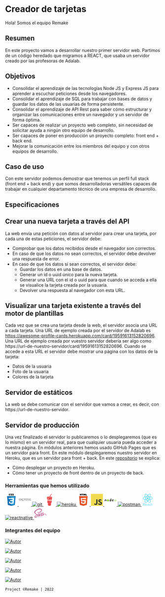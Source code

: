 
# Creador de tarjetas

Hola! Somos el equipo Remake

## Resumen

En este proyecto vamos a desarrollar nuestro primer servidor web.
Partimos de un código heredado que migramos a REACT, que usaba un servidor creado por las profesoras de Adalab.

## Objetivos

 - Consolidar el aprendizaje de las tecnologías Node JS y Express JS para aprender a escuchar peticiones desde los navegadores.
 - Consolidar el aprendizaje de SQL para trabajar con bases de datos y guardar los datos de las usuarias de forma persistente.
 - Consolidar el aprendizaje de API Rest para saber cómo estructurar y organizar las comunicaciones entre un navegador y un servidor de forma óptima.
 - Ser capaces de realizar un proyecto web completo, sin necesidad de solicitar ayuda a ningún otro equipo de desarrollo.
 - Ser capaces de poner en producción un proyecto completo: front end + back end.
 - Mejorar la comunicación entre los miembros del equipo y con otros equipos de desarrollo.

 ## Caso de uso
 Con este servidor podemos demostrar que tenemos un perfil full stack (front end + back end) y que somos desarrolladoras versátiles capaces de trabajar en cualquier departamento técnico de una empresa de desarrollo.

 ## Especificaciones
 ## Crear una nueva tarjeta a través del API
 La web envía una petición con datos al servidor para crear una tarjeta, por cada una de estas peticiones, el servidor debe:
 - Comprobar que los datos recibidos desde el navegador son correctos.
 - En caso de que los datos no sean correctos, el servidor debe devolver una respuesta de error.
 - En caso de que los datos sí sean correctos, el servidor debe:
    - Guardar los datos en una base de datos.
    - Generar un id o uuid único para la nueva tarjeta.
    - Generar una URL con el id o uuid para que cuando se acceda a ella se visualice la tarjeta creada por la usuaria.
    - Devolver una respuesta al navegador con esta URL.

## Visualizar una tarjeta existente a través del motor de plantillas
Cada vez que se crea una tarjeta desde la web, el servidor asocia una URL a cada tarjeta.
Una URL de ejemplo creada por el servidor de Adalab es https://awesome-profile-cards.herokuapp.com/card/19591613152820696. Una URL de ejemplo creada por vuestro servidor debería ser algo como https://url-de-nuestro-servidor/card/19591613152820696.
Cuando se accede a esta URL el servidor debe mostrar una página con los datos de la tarjeta:
- Datos de la usuaria
- Foto de la usuaria
- Colores de la tarjeta

## Servidor de estáticos
La web se debe comunicar con el servidor que vamos a crear, es decir, con https://url-de-nuestro-servidor.

## Servidor de producción
Una vez finalizado el servidor lo publicaremos o lo desplegaremos (que es lo mismo) en un servidor real, para que cualquier usuaria pueda acceder a nuestra página.
En módulos anteriores hemos usado GitHub Pages que es un servidor para front. En este módulo desplegaremos nuestro servidor en Heroku, que es un servidor para front + back.
En este [repositorio](https://github.com/Adalab/tshirt-eshop-heroku) se explica:
- Cómo desplegar un proyecto en Heroku.
- Cómo tener un proyecto de front dentro de un proyecto de back.

### Herramientas que hemos utilizado

<p align="left"> <a href="https://www.w3schools.com/css/" target="_blank" rel="noreferrer"> <img src="https://raw.githubusercontent.com/devicons/devicon/master/icons/css3/css3-original-wordmark.svg" alt="css3" width="40" height="40"/> </a> <a href="https://expressjs.com" target="_blank" rel="noreferrer"> <img src="https://raw.githubusercontent.com/devicons/devicon/master/icons/express/express-original-wordmark.svg" alt="express" width="40" height="40"/> </a> <a href="https://git-scm.com/" target="_blank" rel="noreferrer"> <img src="https://www.vectorlogo.zone/logos/git-scm/git-scm-icon.svg" alt="git" width="40" height="40"/> </a> <a href="https://gulpjs.com" target="_blank" rel="noreferrer"> <img src="https://raw.githubusercontent.com/devicons/devicon/master/icons/gulp/gulp-plain.svg" alt="gulp" width="40" height="40"/> </a> <a href="https://heroku.com" target="_blank" rel="noreferrer"> <img src="https://www.vectorlogo.zone/logos/heroku/heroku-icon.svg" alt="heroku" width="40" height="40"/> </a> <a href="https://www.w3.org/html/" target="_blank" rel="noreferrer"> <img src="https://raw.githubusercontent.com/devicons/devicon/master/icons/html5/html5-original-wordmark.svg" alt="html5" width="40" height="40"/> </a> <a href="https://developer.mozilla.org/en-US/docs/Web/JavaScript" target="_blank" rel="noreferrer"> <img src="https://raw.githubusercontent.com/devicons/devicon/master/icons/javascript/javascript-original.svg" alt="javascript" width="40" height="40"/> </a> <a href="https://nodejs.org" target="_blank" rel="noreferrer"> <img src="https://raw.githubusercontent.com/devicons/devicon/master/icons/nodejs/nodejs-original-wordmark.svg" alt="nodejs" width="40" height="40"/> </a> <a href="https://postman.com" target="_blank" rel="noreferrer"> <img src="https://www.vectorlogo.zone/logos/getpostman/getpostman-icon.svg" alt="postman" width="40" height="40"/> </a> <a href="https://reactjs.org/" target="_blank" rel="noreferrer"> <img src="https://raw.githubusercontent.com/devicons/devicon/master/icons/react/react-original-wordmark.svg" alt="react" width="40" height="40"/> </a> <a href="https://reactnative.dev/" target="_blank" rel="noreferrer"> <img src="https://reactnative.dev/img/header_logo.svg" alt="reactnative" width="40" height="40"/> </a> <a href="https://sass-lang.com" target="_blank" rel="noreferrer"> <img src="https://raw.githubusercontent.com/devicons/devicon/master/icons/sass/sass-original.svg" alt="sass" width="40" height="40"/> </a> </p>

### Integrantes del equipo

[![Autor](https://img.shields.io/badge/-Alicia%20Padr%C3%B3n%20-eda7c4?style=flat&logo=github)](https://github.com/aliciaapadron)

[![Autor](https://img.shields.io/badge/Paula%20Gomez-8980b2?style=flat&logo=github)](https://github.com/pgomezariza)

[![Autor](https://img.shields.io/badge/Carlota%20Blanco-b2f4d3?style=flat&logo=github)](https://github.com/CarlotaBlanco)

[![Autor](https://img.shields.io/badge/Tania%20Fernández-efebb8?style=flat&logo=github)](https://github.com/tanferest)

[![Autor](https://img.shields.io/badge/Lorena%20Guartazaca-27dbf3?style=flat&logo=github)](https://github.com/lorenaggs)


```
Project ©Remake | 2022
```
